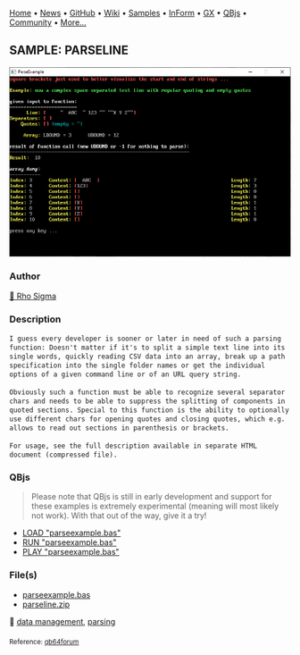 [Home](https://qb64.com) • [News](../../news.md) • [GitHub](https://github.com/QB64Official/qb64) • [Wiki](https://github.com/QB64Official/qb64/wiki) • [Samples](../../samples.md) • [InForm](../../inform.md) • [GX](../../gx.md) • [QBjs](../../qbjs.md) • [Community](../../community.md) • [More...](../../more.md)

## SAMPLE: PARSELINE

![screenshot.png](img/screenshot.png)

### Author

[🐝 Rho Sigma](../rho-sigma.md) 

### Description

```text
I guess every developer is sooner or later in need of such a parsing function: Doesn't matter if it's to split a simple text line into its single words, quickly reading CSV data into an array, break up a path specification into the single folder names or get the individual options of a given command line or of an URL query string.

Obviously such a function must be able to recognize several separator chars and needs to be able to suppress the splitting of components in quoted sections. Special to this function is the ability to optionally use different chars for opening quotes and closing quotes, which e.g. allows to read out sections in parenthesis or brackets.

For usage, see the full description available in separate HTML document (compressed file).
```

### QBjs

> Please note that QBjs is still in early development and support for these examples is extremely experimental (meaning will most likely not work). With that out of the way, give it a try!

* [LOAD "parseexample.bas"](https://v6p9d9t4.ssl.hwcdn.net/html/6022890/index.html?src=https://qb64.com/samples/parseline/src/parseexample.bas)
* [RUN "parseexample.bas"](https://v6p9d9t4.ssl.hwcdn.net/html/6022890/index.html?mode=auto&src=https://qb64.com/samples/parseline/src/parseexample.bas)
* [PLAY "parseexample.bas"](https://v6p9d9t4.ssl.hwcdn.net/html/6022890/index.html?mode=play&src=https://qb64.com/samples/parseline/src/parseexample.bas)

### File(s)

* [parseexample.bas](src/parseexample.bas)
* [parseline.zip](src/parseline.zip)

🔗 [data management](../data-management.md), [parsing](../parsing.md)


<sub>Reference: [qb64forum](https://qb64forum.alephc.xyz/index.php?topic=4188.0) </sub>
